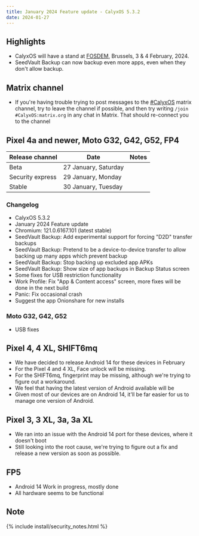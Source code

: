 ```yaml
---
title: January 2024 Feature update - CalyxOS 5.3.2
date: 2024-01-27
---
```


## Highlights

* CalyxOS will have a stand at [FOSDEM](https://fosdem.org), Brussels, 3 & 4 February, 2024.
* SeedVault Backup can now backup even more apps, even when they don't allow backup.

## Matrix channel

* If you're having trouble trying to post messages to the [#CalyxOS]() matrix channel, try to leave the channel if possible, and then try writing `/join #CalyxOS:matrix.org` in any chat in Matrix. That should re-connect you to the channel

## Pixel 4a and newer, Moto G32, G42, G52, FP4

| Release channel  | Date   | Notes |
| ---------------- | ------ | ------ |
| Beta | 27 January, Saturday | |
| Security express | 29 January, Monday | |
| Stable | 30 January, Tuesday | |

### Changelog

* CalyxOS 5.3.2
* January 2024 Feature update
* Chromium: 121.0.6167.101 (latest stable)
* SeedVault Backup: Add experimental support for forcing "D2D" transfer backups
* SeedVault Backup: Pretend to be a device-to-device transfer to allow backing up many apps which prevent backup
* SeedVault Backup: Stop backing up excluded app APKs
* SeedVault Backup: Show size of app backups in Backup Status screen
* Some fixes for USB restriction functionality
* Work Profile: Fix "App & Content access" screen, more fixes will be done in the next build
* Panic: Fix occasional crash
* Suggest the app Onionshare for new installs

### Moto G32, G42, G52
* USB fixes

## Pixel 4, 4 XL, SHIFT6mq

* We have decided to release Android 14 for these devices in February
* For the Pixel 4 and 4 XL, Face unlock will be missing.
* For the SHIFT6mq, fingerprint may be missing, although we're trying to figure out a workaround.
* We feel that having the latest version of Android available will be 
* Given most of our devices are on Android 14, it'll be far easier for us to manage one version of Android.

## Pixel 3, 3 XL, 3a, 3a XL

* We ran into an issue with the Android 14 port for these devices, where it doesn't boot
* Still looking into the root cause, we're trying to figure out a fix and release a new version as soon as possible.

## FP5

* Android 14 Work in progress, mostly done
* All hardware seems to be functional

## Note

{% include install/security_notes.html %}
